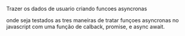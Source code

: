 Trazer os dados de usuario criando funcoes asyncronas

onde seja testados as tres maneiras de tratar funçoes asyncronas no javascript 
com uma função de calback, promise, e async await.